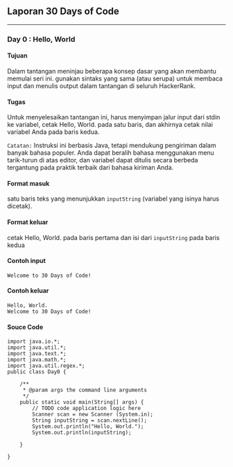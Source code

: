 ## Laporan 30 Days of Code
---
### Day 0 : Hello, World
#### Tujuan
Dalam tantangan meninjau beberapa konsep dasar yang akan membantu memulai seri ini. gunakan sintaks yang sama (atau serupa) untuk membaca input dan menulis output dalam tantangan di seluruh HackerRank.
#### Tugas
Untuk menyelesaikan tantangan ini, harus menyimpan jalur input dari stdin ke variabel, cetak Hello, World. pada satu baris, dan akhirnya cetak nilai variabel Anda pada baris kedua.

`Catatan:` Instruksi ini berbasis Java, tetapi mendukung pengiriman dalam banyak bahasa populer. Anda dapat beralih bahasa menggunakan menu tarik-turun di atas editor, dan variabel dapat ditulis secara berbeda tergantung pada praktik terbaik dari bahasa kiriman Anda.
#### Format masuk
satu baris teks yang menunjukkan `inputString` (variabel yang isinya harus dicetak).
#### Format keluar
cetak Hello, World. pada baris pertama dan isi dari `inputString` pada baris kedua
#### Contoh input
`Welcome to 30 Days of Code!`
#### Contoh keluar
```
Hello, World.
Welcome to 30 Days of Code!
```
#### Souce Code
```
import java.io.*;
import java.util.*;
import java.text.*;
import java.math.*;
import java.util.regex.*;
public class Day0 {

    /**
     * @param args the command line arguments
     */
    public static void main(String[] args) {
        // TODO code application logic here
        Scanner scan = new Scanner (System.in);
        String inputString = scan.nextLine();
        System.out.println("Hello, World.");
        System.out.println(inputString);

    }

}
```
